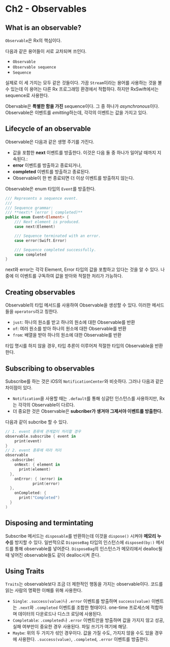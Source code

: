 # Ch2 - Observables

## What is an observable?
`Observable`은 Rx의 핵심이다.

다음과 같은 용어들이 서로 교차되며 쓰인다.
- `Observable`
- `Observable sequence`
- `Sequence`

실제로 이 세 가지는 모두 같은 것들이다. 가끔 `Stream`이라는 용어를 사용하는 것을 볼 수 있는데 이 용어는 다른 Rx 프로그래밍 환경에서 적합하다. 하지만 RxSwift에서는 sequence로 사용한다.

Obervable은 **특별한 함을 가진** sequence이다. 그 중 하나가 *asynchronous*이다. Observable은 이벤트를 *emitting*하는데, 각각의 이벤트는 값을 가지고 있다.

## Lifecycle of an observable
Observable은 다음과 같은 생명 주기를 가진다.
- 값을 포함한 **next** 이벤트를 방출한다. 이것은 다음 둘 중 하나가 일어날 때까지 지속된다.:
- **error** 이벤트를 방출하고 종료되거나,
- **completed** 이벤트를 방출하고 종료된다.
- Observable이 한 번 종료되면 더 이상 이벤트를 방출하지 않는다.

Observable은 enum 타입의 `Event`를 방출한다.
``` Swift
/// Represents a sequence event.
///
/// Sequence grammar: 
/// **next\* (error | completed)**
public enum Event<Element> {
    /// Next element is produced.
    case next(Element)

    /// Sequence terminated with an error.
    case error(Swift.Error)

    /// Sequence completed successfully.
    case completed
}
```

next와 error는 각각 Element, Error 타입의 값을 포함하고 있다는 것을 알 수 있다. 나중에 이 이벤트를 구독하여 값을 받아와 적절한 처리가 가능하다.

## Creating observables
Observable의 타입 메서드를 사용하여 Observable을 생성할 수 있다. 이러한 메서드들을 `operators`라고 칭한다.
- `just`: 하나의 원소를 받고 하나의 원소에 대한 Observable를 반환
- `of`: 여러 원소를 받아 하나의 원소에 대한 Observable를 반환
- `from`: 배열을 받아 하나의 원소에 대한 Observable를 반환

타입 명시를 하지 않을 경우, 타입 추론이 이루어져 적절한 타입의 Observable을 반환한다.

## Subscribing to observables
Subscribe를 하는 것은 iOS의 `NotificationCenter`와 비슷하다. 그러나 다음과 같은 차이점이 있다.
- `Notification`을 사용할 때는 `.default`를 통해 싱글턴 인스턴스를 사용하지만, Rx는 각각의 Observable이 다르다.
- 더 중요한 것은 Observable은 **subcriber가 생겨야 그제서야 이벤트를 방출한다.**

다음과 같이 subcribe 할 수 있다.
``` Swift
// 1. event 종류에 관계없이 처리할 경우
observable.subscribe { event in
    print(event)
}
// 2. event 종류에 따라 처리
observable
  .subscribe(
    onNext: { element in
      print(element)
  },
    onError: { (error) in
            print(error)
  },
    onCompleted: {
      print("Completed")
  }
)
```

## Disposing and termintating
Subscribe 메서드는 `disposable`를 반환하는데 이것을 `dispose()` 시켜야 **메모리 누수**를 방지할 수 있다. 일반적으로 `DisposeBag` 타입의 인스턴스에 `disposed(by:)` 메서드를 통해 observable를 넣어준다. `DisposeBag`의 인스턴스가 메모리에서 dealloc될 때 넣어진 observable들도 같이 dealloc시켜 준다.

## Using Traits
`Traits`는 observable보다 조금 더 제한적인 행동을 가지는 observable이다. 코드를 읽는 사람의 명확한 이해를 위해 사용한다.

- `Single`: `.success(value)`나 `.error` 이벤트를 방출하며 `success(value)` 이벤트는 `.next`와 `.completed` 이벤트를 조합한 형태이다. one-time 프로세스에 적합하며 데이터의 다운로드나 디스크 로딩에 사용된다.
- `Completable`: `.completed`나 `.error` 이벤트만을 방출하며 값을 가지지 않고 성공, 실패 여부만이 중요한 경우 사용된다. 파일 쓰기가 여기에 해당.
- `Maybe`: 위의 두 가지가 섞인 경우이다. 값을 가질 수도, 가지지 않을 수도 있을 경우에 사용한다. `.success(value)`, `.completed`, `.error` 이벤트를 방출한다.
